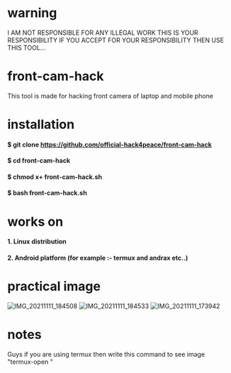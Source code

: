 # warning 
I AM NOT RESPONSIBLE FOR ANY ILLEGAL WORK THIS IS YOUR RESPONSIBILITY IF YOU ACCEPT FOR YOUR RESPONSIBILITY THEN USE THIS TOOL...
# front-cam-hack
This tool is made for hacking front camera of laptop and mobile phone
# installation
#### $ git clone https://github.com/official-hack4peace/front-cam-hack
#### $ cd front-cam-hack
#### $ chmod x+ front-cam-hack.sh
#### $ bash front-cam-hack.sh
# works on
#### 1. Linux distribution
#### 2. Android platform (for example :- termux and andrax etc..)
# practical image
![IMG_20211111_184508](https://user-images.githubusercontent.com/90603785/141304566-5edf9f88-d369-4f2c-a568-09032f4d6559.jpg)
![IMG_20211111_184533](https://user-images.githubusercontent.com/90603785/141311258-55f4e2e5-7a1c-4859-9edb-fb204817088e.jpg)
![IMG_20211111_173942](https://user-images.githubusercontent.com/90603785/141329815-cef97873-6cee-4eae-a569-65bbbd99f2f4.jpg)
# notes
Guys if you are using termux then write this command to see image "termux-open <write png name>"

